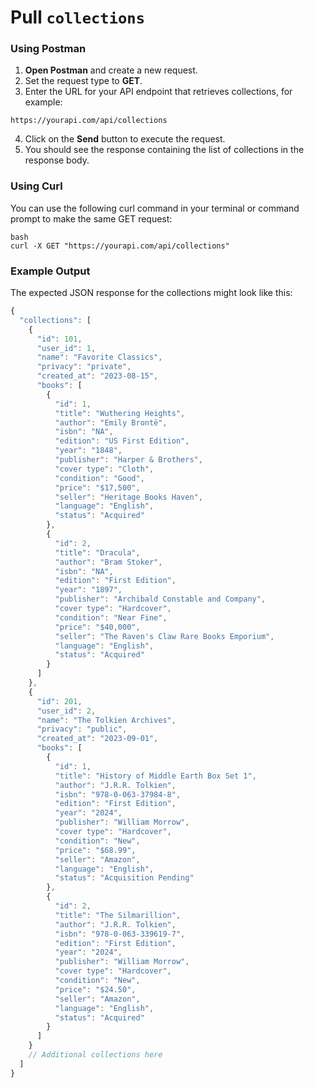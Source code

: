 # Pull `collections`

### Using Postman

1. **Open Postman** and create a new request.
2. Set the request type to **GET**.
3. Enter the URL for your API endpoint that retrieves collections, for example:
```shell
https://yourapi.com/api/collections
```
4. Click on the **Send** button to execute the request.
5. You should see the response containing the list of collections in the response body.

### Using Curl

You can use the following curl command in your terminal or command prompt to make the same GET request:
```shell
bash
curl -X GET "https://yourapi.com/api/collections"
```
### Example Output

The expected JSON response for the collections might look like this:
```js
{
  "collections": [
    {
      "id": 101,
      "user_id": 1,
      "name": "Favorite Classics",
      "privacy": "private",
      "created_at": "2023-08-15",
      "books": [
        {
          "id": 1,
          "title": "Wuthering Heights",
          "author": "Emily Brontë",
          "isbn": "NA",
          "edition": "US First Edition",
          "year": "1848",
          "publisher": "Harper & Brothers",
          "cover type": "Cloth",
          "condition": "Good",
          "price": "$17,500",
          "seller": "Heritage Books Haven",
          "language": "English",
          "status": "Acquired"
        },
        {
          "id": 2,
          "title": "Dracula",
          "author": "Bram Stoker",
          "isbn": "NA",
          "edition": "First Edition",
          "year": "1897",
          "publisher": "Archibald Constable and Company",
          "cover type": "Hardcover",
          "condition": "Near Fine",
          "price": "$40,000",
          "seller": "The Raven's Claw Rare Books Emporium",
          "language": "English",
          "status": "Acquired"
        }
      ]
    },
    {
      "id": 201,
      "user_id": 2,
      "name": "The Tolkien Archives",
      "privacy": "public",
      "created_at": "2023-09-01",
      "books": [
        {
          "id": 1,
          "title": "History of Middle Earth Box Set 1",
          "author": "J.R.R. Tolkien",
          "isbn": "978-0-063-37984-8",
          "edition": "First Edition",
          "year": "2024",
          "publisher": "William Morrow",
          "cover type": "Hardcover",
          "condition": "New",
          "price": "$68.99",
          "seller": "Amazon",
          "language": "English",
          "status": "Acquisition Pending"
        },
        {
          "id": 2,
          "title": "The Silmarillion",
          "author": "J.R.R. Tolkien",
          "isbn": "978-0-063-339619-7",
          "edition": "First Edition",
          "year": "2024",
          "publisher": "William Morrow",
          "cover type": "Hardcover",
          "condition": "New",
          "price": "$24.50",
          "seller": "Amazon",
          "language": "English",
          "status": "Acquired"
        }
      ]
    }
    // Additional collections here
  ]
}
```